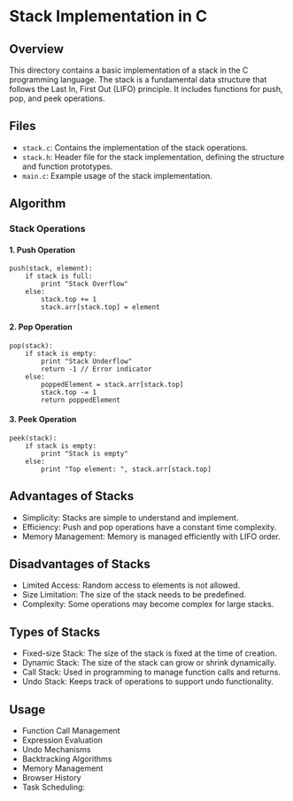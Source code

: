 # Stack Implementation in C

## Overview

This directory contains a basic implementation of a stack in the C programming language. The stack is a fundamental data structure that follows the Last In, First Out (LIFO) principle. It includes functions for push, pop, and peek operations.

## Files

- `stack.c`: Contains the implementation of the stack operations.
- `stack.h`: Header file for the stack implementation, defining the structure and function prototypes.
- `main.c`: Example usage of the stack implementation.

## Algorithm

### Stack Operations

#### 1. Push Operation

```plaintext
push(stack, element):
    if stack is full:
        print "Stack Overflow"
    else:
        stack.top += 1
        stack.arr[stack.top] = element
```

#### 2. Pop Operation

```plaintext
pop(stack):
    if stack is empty:
        print "Stack Underflow"
        return -1 // Error indicator
    else:
        poppedElement = stack.arr[stack.top]
        stack.top -= 1
        return poppedElement
```

#### 3. Peek Operation

```plaintext
peek(stack):
    if stack is empty:
        print "Stack is empty"
    else:
        print "Top element: ", stack.arr[stack.top]
```

## Advantages of Stacks

- Simplicity: Stacks are simple to understand and implement.
- Efficiency: Push and pop operations have a constant time complexity.
- Memory Management: Memory is managed efficiently with LIFO order.

## Disadvantages of Stacks

- Limited Access: Random access to elements is not allowed.
- Size Limitation: The size of the stack needs to be predefined.
- Complexity: Some operations may become complex for large stacks.

## Types of Stacks

- Fixed-size Stack: The size of the stack is fixed at the time of creation.
- Dynamic Stack: The size of the stack can grow or shrink dynamically.
- Call Stack: Used in programming to manage function calls and returns.
- Undo Stack: Keeps track of operations to support undo functionality.

## Usage

- Function Call Management
- Expression Evaluation
- Undo Mechanisms
- Backtracking Algorithms
- Memory Management
- Browser History
- Task Scheduling:
